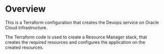# Overview
This is a Terraform configuration that creates the Devops service on Oracle Cloud Infrastructure.

The Terraform code is used to create a Resource Manager stack, that creates the required resources and configures the application on the created resources.